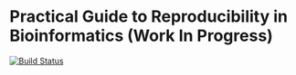 # Practical Guide to Reproducibility in Bioinformatics (Work In Progress)

[![Build Status](https://travis-ci.org/sk-sahu/RPB.svg?branch=master)](https://travis-ci.org/sk-sahu/RPB)
